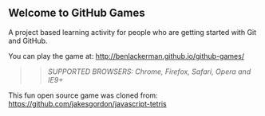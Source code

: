 ## Welcome to GitHub Games

A project based learning activity for people who are getting started with Git and GitHub.

You can play the game at: http://benlackerman.github.io/github-games/

>> _*SUPPORTED BROWSERS*: Chrome, Firefox, Safari, Opera and IE9+_

This fun open source game was cloned from: https://github.com/jakesgordon/javascript-tetris
